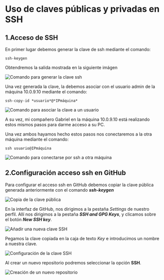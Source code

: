 # Uso de claves públicas y privadas en SSH

## 1.Acceso de SSH

En primer lugar debemos generar la clave de ssh mediante el comando:

~~~
ssh-keygen
~~~

Obtendremos la salida mostrada en la siguiente imágen

![Comando para generar la clave ssh](./Imágenes/1.png)


Una vez generada la clave, la debemos asociar con el usuario admin de la máquina 10.0.9.10 mediante el comando:

~~~
ssh-copy-id *usuario*@*IPmáquina*
~~~

![Comando para asociar la clave a un usuario](./Imágenes/2.png)

A su vez, mi compañero Gabriel en la máquina 10.0.9.10 está realizando estos mismos pasos para darme acceso a su PC.

Una vez ambos hayamos hecho estos pasos nos conectaremos a la otra máquina mediante el comando:

~~~
ssh usuario@IPmáquina
~~~

![Comando para conectarse por ssh a otra máquina](./Imágenes/3.png)


## 2.Configuración acceso ssh en GitHub

Para configurar el acceso ssh en GitHub debemos copiar la clave pública generada anteriormente con el comando ***ssh-keygen***

![Copia de la clave pública](./Imágenes/4.png)


En la interfaz de GitHub, nos dirigimos a la pestaña *Settings* de nuestro perfil. Allí nos dirigimos a la pestaña ***SSH and GPG Keys***, y clicamos sobre el botón ***New SSH key***.

![Añadir una nueva clave SSH](./Imágenes/5.png)


Pegamos la clave copiada en la caja de texto *Key* e introducimos un nombre a nuestra clave.

![Configuración de la clave SSH](./Imágenes/6.png)

Al crear un nuevo repositorio podremos seleccionar la opción **SSH**.

![Creación de un nuevo repositorio](./Imágenes/7.png)
